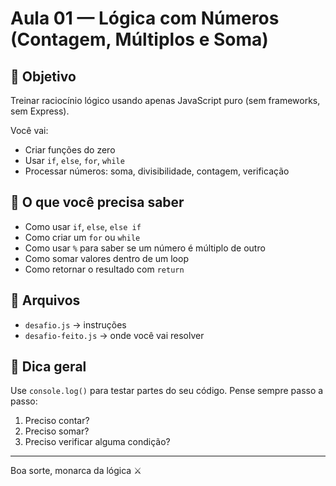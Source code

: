 # Aula 01 — Lógica com Números (Contagem, Múltiplos e Soma)

## 🎯 Objetivo
Treinar raciocínio lógico usando apenas JavaScript puro (sem frameworks, sem Express).

Você vai:
- Criar funções do zero
- Usar `if`, `else`, `for`, `while`
- Processar números: soma, divisibilidade, contagem, verificação

## 🧠 O que você precisa saber
- Como usar `if`, `else`, `else if`
- Como criar um `for` ou `while`
- Como usar `%` para saber se um número é múltiplo de outro
- Como somar valores dentro de um loop
- Como retornar o resultado com `return`

## 📂 Arquivos
- `desafio.js` → instruções
- `desafio-feito.js` → onde você vai resolver

## 📌 Dica geral
Use `console.log()` para testar partes do seu código.
Pense sempre passo a passo:
1. Preciso contar?
2. Preciso somar?
3. Preciso verificar alguma condição?

--- 
Boa sorte, monarca da lógica ⚔️
